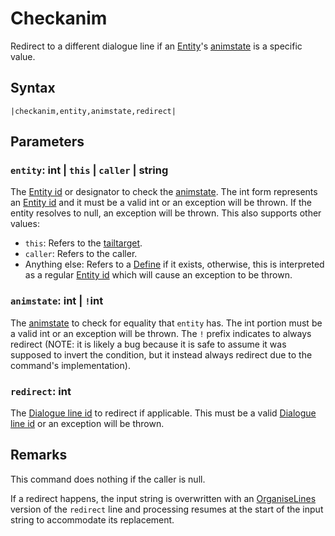 # Checkanim

Redirect to a different dialogue line if an [Entity](../../../Entities/Entity.md)'s [animstate](../../../Entities/EntityControl/Animations/animstate.md) is a specific value.

## Syntax

````
|checkanim,entity,animstate,redirect|
````

## Parameters

### `entity`: int | `this` | `caller` | string

The [Entity id](../Entity%20id.md) or designator to check the [animstate](../../../Entities/EntityControl/Animations/animstate.md). The int form represents an [Entity id](../Entity%20id.md) and it must be a valid int or an exception will be thrown. If the entity resolves to null, an exception will be thrown. This also supports other values:

* `this`: Refers to the [tailtarget](../../Notable%20local%20variable/tailtarget.md).
* `caller`: Refers to the caller.
* Anything else: Refers to a [Define](Define.md) if it exists, otherwise, this is interpreted as a regular [Entity id](../Entity%20id.md) which will cause an exception to be thrown.

### `animstate`: int | `!`int

The [animstate](../../../Entities/EntityControl/Animations/animstate.md) to check for equality that `entity` has. The int portion must be a valid int or an exception will be thrown. The `!` prefix indicates to always redirect (NOTE: it is likely a bug because it is safe to assume it was supposed to invert the condition, but it instead always redirect due to the command's implementation).

### `redirect`: int

The [Dialogue line id](../Dialogue%20line%20id.md) to redirect if applicable. This must be a valid [Dialogue line id](../Dialogue%20line%20id.md) or an exception will be thrown.

## Remarks

This command does nothing if the caller is null.

If a redirect happens, the input string is overwritten with an [OrganiseLines](../../Related%20Systems/Automatic%20Line%20Breaks/OrganiseLines.md) version of the `redirect` line and processing resumes at the start of the input string to accommodate its replacement.
